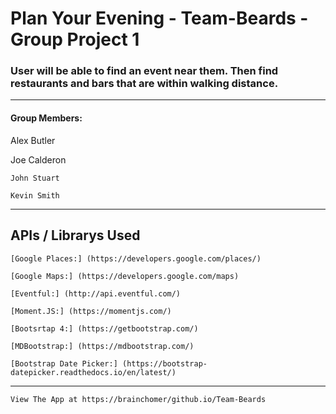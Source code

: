 # Plan Your Evening - Team-Beards - Group Project 1
### User will be able to find an event near them. Then find restaurants and bars that are within walking distance.
---
#### Group Members:
  Alex Butler

  Joe Calderon
  
	John Stuart
  
	Kevin Smith
---
## APIs / Librarys Used
	[Google Places:] (https://developers.google.com/places/)

	[Google Maps:] (https://developers.google.com/maps)
	
	[Eventful:] (http://api.eventful.com/)

	[Moment.JS:] (https://momentjs.com/)
	
	[Bootsrtap 4:] (https://getbootstrap.com/)
	
	[MDBootstrap:] (https://mdbootstrap.com/)
	
	[Bootstrap Date Picker:] (https://bootstrap-datepicker.readthedocs.io/en/latest/)
---
	View The App at https://brainchomer/github.io/Team-Beards